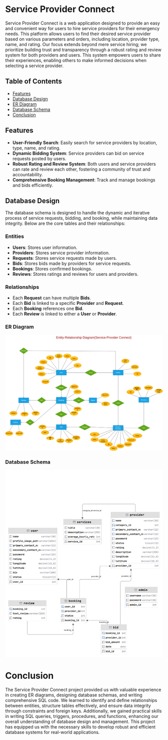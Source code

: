 # Service Provider Connect

Service Provider Connect is a web application designed to provide an easy and convenient way for users to hire service providers for their emergency needs. This platform allows users to find their desired service provider based on various parameters and orders, including location, provider type, name, and rating. Our focus extends beyond mere service hiring; we prioritize building trust and transparency through a robust rating and review system for both providers and users. This system empowers users to share their experiences, enabling others to make informed decisions when selecting a service provider.

## Table of Contents
- [Features](#features)
- [Database Design](#database-design)
- [ER Diagram](#er-diagram)
- [Database Schema](#database-schema)
- [Conclusion](#conclusion)

## Features
- **User-Friendly Search**: Easily search for service providers by location, type, name, and rating.
- **Dynamic Bidding System**: Service providers can bid on service requests posted by users.
- **Robust Rating and Review System**: Both users and service providers can rate and review each other, fostering a community of trust and accountability.
- **Comprehensive Booking Management**: Track and manage bookings and bids efficiently.


## Database Design
The database schema is designed to handle the dynamic and iterative process of service requests, bidding, and booking, while maintaining data integrity. Below are the core tables and their relationships:

### Entities
- **Users**: Stores user information.
- **Providers**: Stores service provider information.
- **Requests**: Stores service requests made by users.
- **Bids**: Stores bids made by providers for service requests.
- **Bookings**: Stores confirmed bookings.
- **Reviews**: Stores ratings and reviews for users and providers.

### Relationships
- Each **Request** can have multiple **Bids**.
- Each **Bid** is linked to a specific **Provider** and **Request**.
- Each **Booking** references one **Bid**.
- Each **Review** is linked to either a **User** or **Provider**.

###  ER Diagram

![ER Diagram](sevice_provider_project_er_diagram)

###  Database Schema 

![Database Schema](schema_diagram)

# Conclusion

The Service Provider Connect project provided us with valuable experience in creating ER diagrams, designing database schemas, and writing comprehensive SQL code. We learned to identify and define relationships between entities, structure tables effectively, and ensure data integrity through constraints and foreign keys. Additionally, we gained practical skills in writing SQL queries, triggers, procedures, and functions, enhancing our overall understanding of database design and management. This project has equipped us with the necessary skills to develop robust and efficient database systems for real-world applications.

